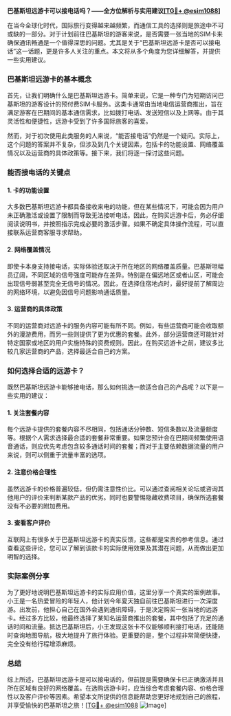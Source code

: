 **巴基斯坦远游卡可以接电话吗？——全方位解析与实用建议[[TG💪+ @esim1088](https://t.me/s/esim1088)]**

在当今全球化时代，国际旅行变得越来越频繁，而通信工具的选择则是旅途中不可或缺的一部分。对于计划前往巴基斯坦的游客来说，是否需要一张当地的SIM卡来确保通讯畅通是一个值得深思的问题。尤其是关于“巴基斯坦远游卡是否可以接电话”这一话题，更是许多人关注的重点。本文将从多个角度为您详细解答，并提供一些实用建议。

### 巴基斯坦远游卡的基本概念

首先，让我们明确什么是巴基斯坦远游卡。简单来说，它是一种专门为短期访问巴基斯坦的游客设计的预付费SIM卡服务。这类卡通常由当地电信运营商推出，旨在满足游客在巴期间的基本通信需求，比如拨打电话、发送短信以及上网等。由于其灵活性和便捷性，远游卡受到了许多国际旅客的喜爱。

然而，对于初次使用此类服务的人来说，“能否接电话”仍然是一个疑问。实际上，这个问题的答案并不复杂，但涉及到几个关键因素，包括卡的功能设置、网络覆盖情况以及运营商的具体政策等。接下来，我们将逐一探讨这些问题。

### 能否接电话的关键点

#### 1. 卡的功能设置
大多数巴基斯坦远游卡都具备接收来电的功能，但在某些情况下，可能会因为用户未正确激活或设置了限制而导致无法接听电话。因此，在购买远游卡后，务必仔细阅读说明书，并按照指示完成必要的激活步骤。如果不确定具体操作流程，可以直接联系运营商客服寻求帮助。

#### 2. 网络覆盖情况
即使卡本身支持接电话，实际体验还取决于所在地区的网络覆盖质量。巴基斯坦幅员辽阔，不同区域的信号强度可能存在差异。特别是在偏远地区或者山区，可能会出现信号弱甚至完全无信号的情况。因此，在选择住宿地点时，最好提前了解周边的网络环境，以避免因信号问题影响通话质量。

#### 3. 运营商的具体政策
不同的运营商对远游卡的服务内容可能有所不同。例如，有些运营商可能会收取额外的漫游费用，而另一些则提供了更为优惠的套餐。此外，部分运营商还可能针对特定国家或地区的用户实施特殊的资费规则。因此，在购买远游卡之前，建议多比较几家运营商的产品，选择最适合自己的方案。

### 如何选择合适的远游卡？

既然巴基斯坦远游卡能够接电话，那么如何挑选一款适合自己的产品呢？以下是一些实用的建议：

#### 1. 关注套餐内容
每个远游卡提供的套餐内容不尽相同，包括通话分钟数、短信条数以及流量额度等。根据个人需求选择最合适的套餐非常重要。如果您预计会在巴期间频繁使用语音通话，则应优先考虑包含较多通话时间的套餐；而对于主要依赖数据流量的用户来说，则可以侧重于流量丰富的选项。

#### 2. 注意价格合理性
虽然远游卡的价格普遍较低，但仍需注意性价比。可以通过查阅相关论坛或咨询其他用户的评价来判断某款产品的优劣。同时也要警惕隐藏收费项目，确保所选套餐没有不必要的附加费用。

#### 3. 查看客户评价
互联网上有很多关于巴基斯坦远游卡的真实反馈，这些都是宝贵的参考信息。通过查看这些评论，您可以了解到该款卡的实际使用效果及其潜在问题，从而做出更加明智的选择。

### 实际案例分享

为了更好地说明巴基斯坦远游卡的实际应用价值，这里分享一个真实的案例故事。小王是一名热爱冒险的年轻人，他计划今年夏天独自前往巴基斯坦进行一次深度游。出发前，他担心自己在国外会遇到通讯障碍，于是决定购买一张当地的远游卡。经过多方比较，他最终选择了某知名运营商推出的套餐，其中包括了充足的通话时间和流量。抵达巴基斯坦后，小王发现这张卡不仅能够顺利接打电话，还能随时查询地图导航，极大地提升了旅行体验。更重要的是，整个过程非常简便快捷，完全没有给行程增添麻烦。

### 总结

综上所述，巴基斯坦远游卡是可以接电话的，但前提是需要确保卡已正确激活并且所在区域有良好的网络覆盖。在选购远游卡时，应当综合考虑套餐内容、价格合理性以及客户评价等因素。希望本文所提供的信息能帮助您更好地规划自己的旅程，并享受愉快的巴基斯坦之旅！[[TG💪+ @esim1088](https://t.me/s/esim1088) ![Image](https://i.postimg.cc/4NQfJmqS/Snipaste-2025-05-13-00-14-12.png)]